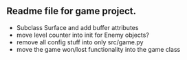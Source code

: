 ## Readme file for game project.
- Subclass Surface and add buffer attributes
- move level counter into init for Enemy objects?
- remove all config stuff into only src/game.py
- move the game won/lost functionality into the game class
